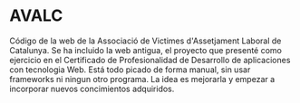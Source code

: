 # AVALC
Código de la web de la Associació de Victimes d'Assetjament Laboral de Catalunya. Se ha incluido la web antigua, el proyecto que presenté como ejercicio en el Certificado de Profesionalidad de Desarrollo de aplicaciones con tecnologia Web.
Está todo picado de forma manual, sin usar frameworks ni ningun otro programa. 
La idea es mejorarla y empezar a incorporar nuevos concimientos adquiridos.

